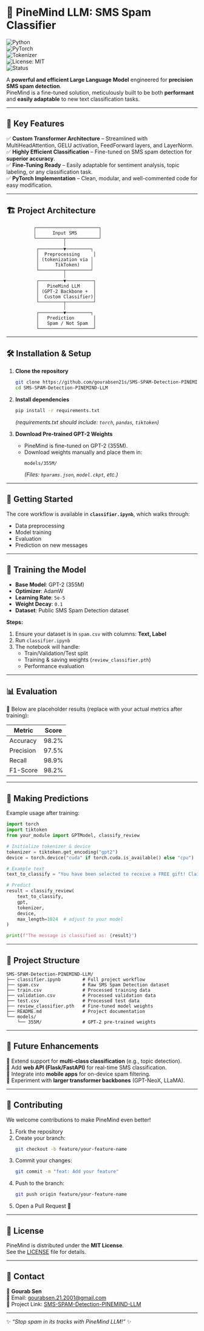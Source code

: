 # 🌲 PineMind LLM: SMS Spam Classifier  

![Python](https://img.shields.io/badge/Python-3.10-blue?logo=python)  
![PyTorch](https://img.shields.io/badge/PyTorch-%23EE4C2C.svg?logo=pytorch&logoColor=white)  
![Tokenizer](https://img.shields.io/badge/Tokenizer-TikToken-green)  
![License: MIT](https://img.shields.io/badge/License-MIT-green.svg)  
![Status](https://img.shields.io/badge/Status-Active-success)  

A **powerful and efficient Large Language Model** engineered for **precision SMS spam detection**.  
PineMind is a fine-tuned solution, meticulously built to be both **performant** and **easily adaptable** to new text classification tasks.  

---

## 🌟 Key Features  

✅ **Custom Transformer Architecture** – Streamlined with MultiHeadAttention, GELU activation, FeedForward layers, and LayerNorm.  
✅ **Highly Efficient Classification** – Fine-tuned on SMS spam detection for **superior accuracy**.  
✅ **Fine-Tuning Ready** – Easily adaptable for sentiment analysis, topic labeling, or any classification task.  
✅ **PyTorch Implementation** – Clean, modular, and well-commented code for easy modification.  

---

## 🏗️ Project Architecture  

```
          ┌───────────────────────┐
          │      Input SMS        │
          └──────────┬────────────┘
                     │
           ┌─────────▼─────────┐
           │  Preprocessing     │
           │ (tokenization via │
           │      TikToken)    │
           └─────────┬─────────┘
                     │
           ┌─────────▼──────────┐
           │   PineMind LLM     │
           │ (GPT-2 Backbone +  │
           │  Custom Classifier)│
           └─────────┬──────────┘
                     │
           ┌─────────▼─────────┐
           │   Prediction       │
           │   Spam / Not Spam  │
           └────────────────────┘
```

---

## 🛠️ Installation & Setup  

1. **Clone the repository**  
   ```bash
   git clone https://github.com/gourabsen21s/SMS-SPAM-Detection-PINEMIND-LLM.git
   cd SMS-SPAM-Detection-PINEMIND-LLM
   ```

2. **Install dependencies**  
   ```bash
   pip install -r requirements.txt
   ```
   *(requirements.txt should include: `torch`, `pandas`, `tiktoken`)*  

3. **Download Pre-trained GPT-2 Weights**  
   - PineMind is fine-tuned on GPT-2 (355M).  
   - Download weights manually and place them in:  
     ```
     models/355M/
     ```
     *(Files: `hparams.json`, `model.ckpt`, etc.)*  

---

## 🚀 Getting Started  

The core workflow is available in **`classifier.ipynb`**, which walks through:  

* Data preprocessing  
* Model training  
* Evaluation  
* Prediction on new messages  

---

## 📝 Training the Model  

- **Base Model**: GPT-2 (355M)  
- **Optimizer**: AdamW  
- **Learning Rate**: `5e-5`  
- **Weight Decay**: `0.1`  
- **Dataset**: Public SMS Spam Detection dataset  

**Steps:**  
1. Ensure your dataset is in `spam.csv` with columns: **Text, Label**  
2. Run `classifier.ipynb`  
3. The notebook will handle:  
   - Train/Validation/Test split  
   - Training & saving weights (`review_classifier.pth`)  
   - Performance evaluation  

---

## 📊 Evaluation  

📌 Below are placeholder results (replace with your actual metrics after training):  

| Metric         | Score   |
|----------------|---------|
| Accuracy       | 98.2%   |
| Precision      | 97.5%   |
| Recall         | 98.9%   |
| F1-Score       | 98.2%   |

---

## 🎯 Making Predictions  

Example usage after training:  

```python
import torch
import tiktoken
from your_module import GPTModel, classify_review

# Initialize tokenizer & device
tokenizer = tiktoken.get_encoding("gpt2")
device = torch.device("cuda" if torch.cuda.is_available() else "cpu")

# Example text
text_to_classify = "You have been selected to receive a FREE gift! Claim now!"

# Predict
result = classify_review(
    text_to_classify,
    gpt,
    tokenizer,
    device,
    max_length=1024  # adjust to your model
)

print(f"The message is classified as: {result}")
```

---

## 📂 Project Structure  

```
SMS-SPAM-Detection-PINEMIND-LLM/
├── classifier.ipynb        # Full project workflow
├── spam.csv                # Raw SMS Spam Detection dataset
├── train.csv               # Processed training data
├── validation.csv          # Processed validation data
├── test.csv                # Processed test data
├── review_classifier.pth   # Fine-tuned model weights
├── README.md               # Project documentation
└── models/
    └── 355M/               # GPT-2 pre-trained weights
```

---

## 🚧 Future Enhancements  

🔹 Extend support for **multi-class classification** (e.g., topic detection).  
🔹 Add **web API (Flask/FastAPI)** for real-time SMS classification.  
🔹 Integrate into **mobile apps** for on-device spam filtering.  
🔹 Experiment with **larger transformer backbones** (GPT-NeoX, LLaMA).  

---

## 🤝 Contributing  

We welcome contributions to make PineMind even better!  

1. Fork the repository  
2. Create your branch:  
   ```bash
   git checkout -b feature/your-feature-name
   ```  
3. Commit your changes:  
   ```bash
   git commit -m "feat: Add your feature"
   ```  
4. Push to the branch:  
   ```bash
   git push origin feature/your-feature-name
   ```  
5. Open a Pull Request 🚀  

---

## 📄 License  

PineMind is distributed under the **MIT License**.  
See the [LICENSE](LICENSE) file for details.  

---

## 📧 Contact  

👤 **Gourab Sen**  
📩 Email: [gourabsen.21.2001@gmail.com](mailto:gourabsen.21.2001@gmail.com)  
🔗 Project Link: [SMS-SPAM-Detection-PINEMIND-LLM](https://github.com/your-username/SMS-SPAM-Detection-PINEMIND-LLM)  

---
✨ *“Stop spam in its tracks with PineMind LLM!”* ✨
